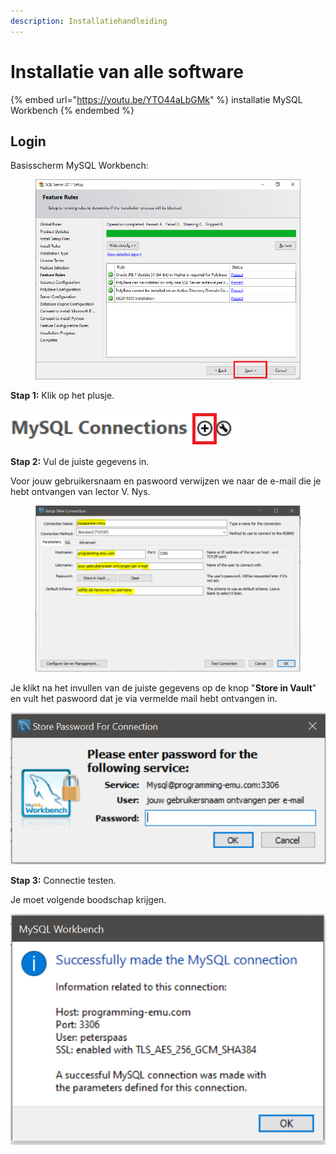```yaml
---
description: Installatiehandleiding
---
```


# Installatie van alle software

{% embed url="https://youtu.be/YTO44aLbGMk" %}
installatie MySQL Workbench
{% endembed %}

## Login

Basisscherm MySQL Workbench:

<figure><img src="../.gitbook/assets/image.png" alt=""><figcaption></figcaption></figure>

**Stap 1:** Klik op het plusje.

![](<../.gitbook/assets/image (2).png>)

**Stap 2:** Vul de juiste gegevens in.

Voor jouw gebruikersnaam en paswoord verwijzen we naar de e-mail die je hebt ontvangen van lector V. Nys.

<figure><img src="../.gitbook/assets/image (6).png" alt=""><figcaption></figcaption></figure>

Je klikt na het invullen van de juiste gegevens op de knop "**Store in Vault**" en vult het paswoord dat je via vermelde mail hebt ontvangen in.

![](<../.gitbook/assets/image (1).png>)

**Stap 3:** Connectie testen.

Je moet volgende boodschap krijgen.

![](<../.gitbook/assets/image (4).png>)

